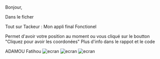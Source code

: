 Bonjour,

Dans le ficher 

Tout sur Tackeur : Mon appli final Fonctionel 

Permet d'avoir votre position au moment ou vous cliqué sur le boutton "Cliquez pour avoir les coordonées"
Plus d'info dans le rappot et le code 

ADAMOU Fatihou
![ecran](https://cdn.discordapp.com/attachments/816311961158418452/1152977446807818270/IMG_20230917_164023.jpg)
![ecran](https://cdn.discordapp.com/attachments/816311961158418452/1152958310362923099/Screenshot_2023-09-17-15-24-15-76_1cfaad2d418e29194f4612469d0db703.jpg)
![ecran](https://cdn.discordapp.com/attachments/816311961158418452/1152958309641498634/Screenshot_2023-09-17-15-24-22-04_1cfaad2d418e29194f4612469d0db703.jpg)



